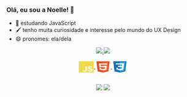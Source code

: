 ### Olá, eu sou a Noelle! 👋

- 🌱 estudando JavaScript
- 🖌️ tenho muita curiosidade e interesse pelo mundo do UX Design
- 😄 pronomes: ela/dela

<div align="center">
  <a href="https://github.com/noellefranco">
  <img height="180em" src="https://github-readme-stats.vercel.app/api?username=noellefranco&show_icons=true&theme=synthwave&include_all_commits=true&count_private=true"/>
  <img height="180em" src="https://github-readme-stats.vercel.app/api/top-langs/?username=noellefranco&layout=compact&langs_count=7&theme=synthwave"/>
</div>

<div style="display: inline_block" align="center"><br>
  <img align="center" alt="noelle-js" height="30" width="40" src="https://raw.githubusercontent.com/devicons/devicon/master/icons/javascript/javascript-plain.svg">
  <img align="center" alt="noelle-HTML" height="30" width="40" src="https://raw.githubusercontent.com/devicons/devicon/master/icons/html5/html5-original.svg">
  <img align="center" alt="noelle-CSS" height="30" width="40" src="https://raw.githubusercontent.com/devicons/devicon/master/icons/css3/css3-original.svg">
</div>

##
  
<div align="center"> 
  <a href="https://instagram.com/noellefranco" target="_blank"><img src="https://img.shields.io/badge/-Instagram-%23E4405F?style=for-the-badge&logo=instagram&logoColor=white" target="_blank"></a>
  <a href = "mailto:noelle.mtf@gmail.com"><img src="https://img.shields.io/badge/-Gmail-%23333?style=for-the-badge&logo=gmail&logoColor=white" target="_blank"></a>
 
</div>
